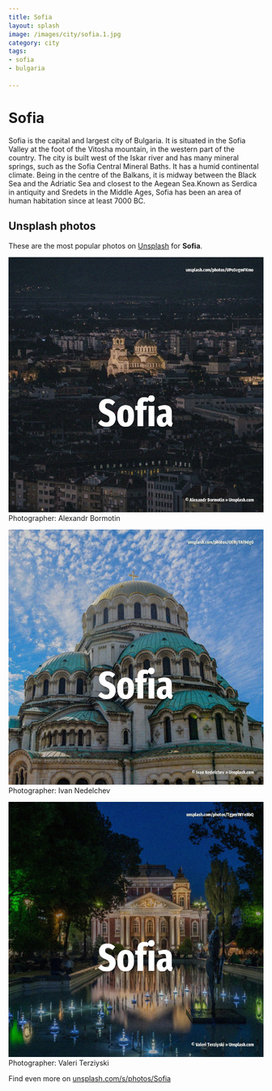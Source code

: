 ```yaml
---
title: Sofia
layout: splash
image: /images/city/sofia.1.jpg
category: city
tags:
- sofia
- bulgaria

---
```

# Sofia

Sofia  is the capital and largest city of Bulgaria. It is situated in the Sofia Valley at the foot of the Vitosha mountain, in the western part of the  country. The city is built west of the Iskar river and has many mineral springs, such as the Sofia Central  Mineral Baths. It has a humid continental climate. Being in the centre of the Balkans, it is midway between the Black Sea and the Adriatic Sea and  closest to the Aegean Sea.Known as Serdica in antiquity and Sredets in the Middle Ages, Sofia has  been an area of human habitation since at least 7000 BC. 

 
## Unsplash photos
These are the most popular photos on [Unsplash](https://unsplash.com) for **Sofia**.
 
![Sofia](/images/city/sofia.1.jpg)
Photographer:  Alexandr Bormotin
 
![Sofia](/images/city/sofia.2.jpg)
Photographer:  Ivan Nedelchev
 
![Sofia](/images/city/sofia.3.jpg)
Photographer:  Valeri Terziyski
 
Find even more on [unsplash.com/s/photos/Sofia](https://unsplash.com/s/photos/Sofia)
 
